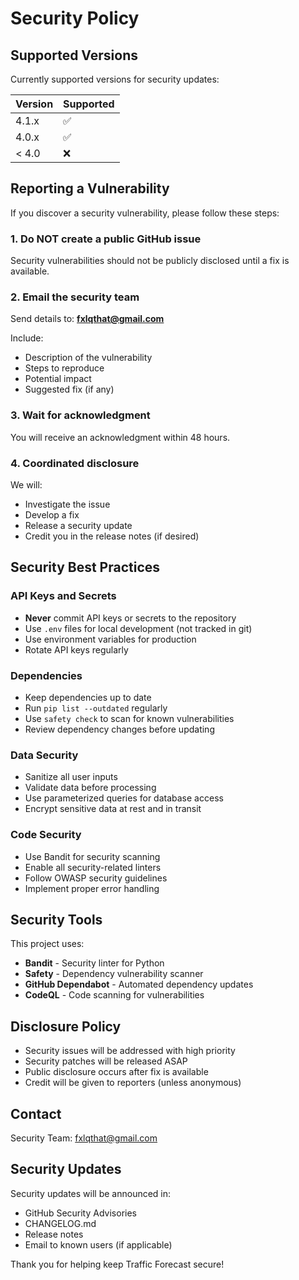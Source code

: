 # Security Policy

## Supported Versions

Currently supported versions for security updates:

| Version | Supported |
| ------- | ------------------ |
| 4.1.x | :white_check_mark: |
| 4.0.x | :white_check_mark: |
| < 4.0 | :x: |

## Reporting a Vulnerability

If you discover a security vulnerability, please follow these steps:

### 1. **Do NOT** create a public GitHub issue

Security vulnerabilities should not be publicly disclosed until a fix is available.

### 2. Email the security team

Send details to: **fxlqthat@gmail.com**

Include:

- Description of the vulnerability
- Steps to reproduce
- Potential impact
- Suggested fix (if any)

### 3. Wait for acknowledgment

You will receive an acknowledgment within 48 hours.

### 4. Coordinated disclosure

We will:

- Investigate the issue
- Develop a fix
- Release a security update
- Credit you in the release notes (if desired)

## Security Best Practices

### API Keys and Secrets

- **Never** commit API keys or secrets to the repository
- Use `.env` files for local development (not tracked in git)
- Use environment variables for production
- Rotate API keys regularly

### Dependencies

- Keep dependencies up to date
- Run `pip list --outdated` regularly
- Use `safety check` to scan for known vulnerabilities
- Review dependency changes before updating

### Data Security

- Sanitize all user inputs
- Validate data before processing
- Use parameterized queries for database access
- Encrypt sensitive data at rest and in transit

### Code Security

- Use Bandit for security scanning
- Enable all security-related linters
- Follow OWASP security guidelines
- Implement proper error handling

## Security Tools

This project uses:

- **Bandit** - Security linter for Python
- **Safety** - Dependency vulnerability scanner
- **GitHub Dependabot** - Automated dependency updates
- **CodeQL** - Code scanning for vulnerabilities

## Disclosure Policy

- Security issues will be addressed with high priority
- Security patches will be released ASAP
- Public disclosure occurs after fix is available
- Credit will be given to reporters (unless anonymous)

## Contact

Security Team: fxlqthat@gmail.com

## Security Updates

Security updates will be announced in:

- GitHub Security Advisories
- CHANGELOG.md
- Release notes
- Email to known users (if applicable)

Thank you for helping keep Traffic Forecast secure!
